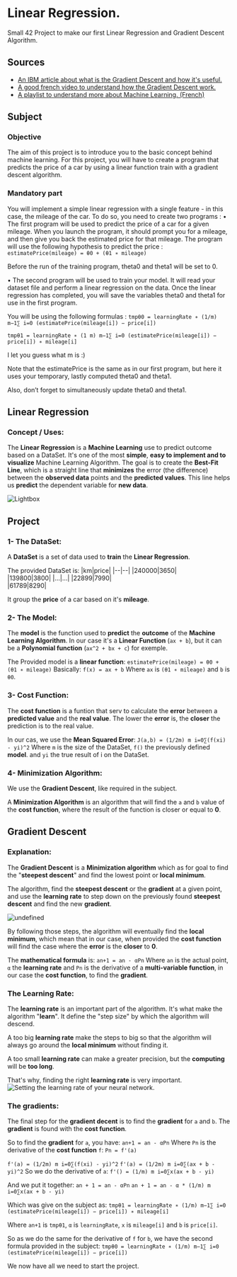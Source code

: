 # Linear Regression.  
Small 42 Project to make our first Linear Regression and Gradient Descent Algorithm.  
  
## Sources
- [An IBM article about what is the Gradient Descent and how it's useful.](https://www.ibm.com/think/topics/gradient-descent)  
- [A good french video to understand how the Gradient Descent work.](https://www.youtube.com/watch?v=rcl_YRyoLIY&list=PLO_fdPEVlfKqUF5BPKjGSh7aV9aBshrpY)  
- [A playlist to understand more about Machine Learning. (French)](https://www.youtube.com/watch?v=EUD07IiviJg&list=PLO_fdPEVlfKqUF5BPKjGSh7aV9aBshrpY)

## Subject
### Objective
The aim of this project is to introduce you to the basic concept behind machine learning.
For this project, you will have to create a program that predicts the price of a car by
using a linear function train with a gradient descent algorithm.
### Mandatory part
You will implement a simple linear regression with a single feature - in this case, the
mileage of the car.
To do so, you need to create two programs :
• The first program will be used to predict the price of a car for a given mileage.
When you launch the program, it should prompt you for a mileage, and then give
you back the estimated price for that mileage. The program will use the following
hypothesis to predict the price :
``estimatePrice(mileage) = θ0 + (θ1 ∗ mileage)``

Before the run of the training program, theta0 and theta1 will be set to 0.

• The second program will be used to train your model. It will read your dataset file
and perform a linear regression on the data.
Once the linear regression has completed, you will save the variables theta0 and
theta1 for use in the first program.

You will be using the following formulas :
``tmpθ0 = learningRate ∗ (1/m) m−1∑ i=0 (estimatePrice(mileage[i]) − price[i])``

``tmpθ1 = learningRate ∗ (1 m) m−1∑ i=0 (estimatePrice(mileage[i]) − price[i]) ∗ mileage[i]``

I let you guess what m is :)

Note that the estimatePrice is the same as in our first program, but here it uses your temporary, lastly computed theta0 and theta1.

Also, don’t forget to simultaneously update theta0 and theta1.

## Linear Regression
### Concept / Uses:
The **Linear Regression** is a **Machine Learning** use to predict outcome based on a DataSet.
It's one of the most **simple**, **easy to implement and to visualize** Machine Learning Algorithm.
The goal is to create the **Best-Fit Line**, which is a straight line that **minimizes** the error (the difference) between the **observed data** points and the **predicted values**.
This line helps us **predict** the dependent variable for **new data**.

![Lightbox](https://media.geeksforgeeks.org/wp-content/uploads/20231129130431/11111111.png)

## Project
### 1- The DataSet:
A **DataSet** is a set of data used to **train** the **Linear Regression**.

The provided DataSet is:
|km|price|
|--|--|
|240000|3650|  
|139800|3800|
|...|...|
|22899|7990|  
|61789|8290|

It group the **price** of a car based on it's **mileage**.

### 2- The Model:
The **model** is the function used to **predict** the **outcome** of the **Machine Learning Algorithm**.
In our case it's a **Linear Function** (`ax + b`), but it can be a **Polynomial function** (`ax^2 + bx + c`) for exemple.

The Provided model is a **linear function**:
``estimatePrice(mileage) = θ0 + (θ1 ∗ mileage)``
Basically:
``f(x) = ax + b``
Where `ax` is `(θ1 ∗ mileage)` and `b` is `θ0`.

### 3- Cost Function:
The **cost function** is a funtion that serv to calculate the **error** between a **predicted value** and the **real value**.
The lower the **error** is, the **closer** the prediction is to the real value.

In our cas, we use the **Mean Squared Error**:
``J(a,b) = (1/2m) m
i=0∑(f(xi) - yi)^2``
Where `m` is the size of the DataSet, `f()` the previously defined **model**. and `yi` the true result of i on the DataSet.
### 4- Minimization Algorithm:
We use the **Gradient Descent**, like required in the subject.

A **Minimization Algorithm** is an algorithm that will find the `a` and `b` value of the **cost function**, where the result of the function is closer or equal to **0**.

## Gradient Descent
### Explanation:
The **Gradient Descent** is a **Minimization algorithm** which as for goal to find the "**steepest descent**" and find the lowest point or **local minimum**.

The algorithm, find the **steepest descent** or the **gradient** at a given point, and use the **learning rate** to step down on the previously found **steepest descent** and find the new **gradient**.

![undefined](https://upload.wikimedia.org/wikipedia/commons/thumb/f/ff/Gradient_descent.svg/1024px-Gradient_descent.svg.png)

By following those steps, the algorithm will eventually find the **local minimum**, which mean that in our case, when provided the **cost function** will find the case where the **error** is the **closer** to **0**.

The **mathematical formula** is:
``an+1 = an - αPn``
Where `an` is the actual point, `α` the **learning rate** and `Pn` is the derivative of a **multi-variable function**, in our case the **cost function**, to find the **gradient**.

### The Learning Rate:
The **learning rate** is an important part of the algorithm. It's what make the algorithm "**learn**".
It define the "step size" by which the algorithm will descend.

A too big **learning rate** make the steps to big so that the algorithm will always go around the **local minimum** without finding it.

A too small **learning rate** can make a greater precision, but the **computing** will be **too long**.

That's why, finding the right **learning rate** is very important.
![Setting the learning rate of your neural network.](https://www.jeremyjordan.me/content/images/2018/02/Screen-Shot-2018-02-24-at-11.47.09-AM.png)

### The gradients:
The final step for the **gradient decent** is to find the **gradient** for `a` and `b`.
The **gradient** is found with the **cost function**.

So to find the **gradient** for `a`, you have:
``an+1 = an - αPn``
Where `Pn` is the derivative of the **cost function** `f`:
``Pn = f'(a)``

``f'(a) = (1/2m) m i=0∑(f(xi) - yi)^2``
``f'(a) = (1/2m) m i=0∑(ax + b - yi)^2``
So we do the derivative of `a`:
``f'() = (1/m) m i=0∑x(ax + b - yi)``

And we put it together:
``an + 1 = an - αPn``
``an + 1 = an - α * (1/m) m i=0∑x(ax + b - yi)``

Which was give on the subject as:
``tmpθ1 = learningRate ∗ (1/m) m−1∑ i=0 (estimatePrice(mileage[i]) − price[i]) ∗ mileage[i]``

Where `an+1` is `tmpθ1`,  `α` is `learningRate`, `x` is `mileage[i]` and `b` is `price[i]`.

So as we do the same for the derivative of `f` for `b`, we have the second formula provided in the subject:
``tmpθ0 = learningRate ∗ (1/m) m−1∑ i=0 (estimatePrice(mileage[i]) − price[i])``

We now have all we need to start the project.
